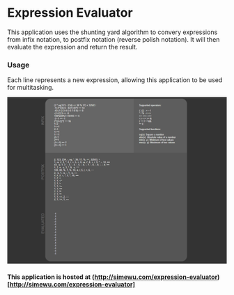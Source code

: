 # Expression Evaluator
This application uses the shunting yard algorithm to convery expressions from infix notation, to postfix notation (reverse polish notation). It will then evaluate the expression and return the result.

### Usage
Each line represents a new expression, allowing this application to be used for multitasking.

![](screenshot.png)

#### This application is hosted at (http://simewu.com/expression-evaluator)[http://simewu.com/expression-evaluator]
